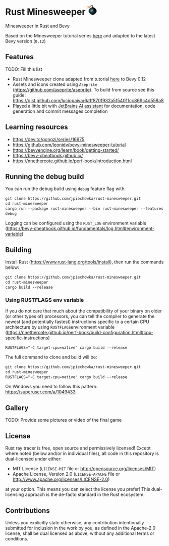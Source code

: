 # Rust Minesweeper <img src="icons\Bomb-Icon-256.png" height="32" width="32"/>

Minesweeper in Rust and Bevy

Based on the Minesweeper tutorial series [here](https://dev.to/qongzi/series/16975) and adapted to the latest Bevy version (`0.12`)

## Features

TODO: Fill this list

* Rust Minesweeper clone adapted from tutorial [here](https://dev.to/qongzi/series/16975) to Bevy 0.12
* Assets and icons created using `Aseprite` (https://github.com/aseprite/aseprite). To build from source see this guide: https://gist.github.com/luciopaiva/6a1f870f932a5f54011cc869c4d558a8
* Played a little bit with [JetBrains AI assistant](https://www.jetbrains.com/ai/) for documentation, code generation and commit messages completion

## Learning resources

* https://dev.to/qongzi/series/16975
* https://github.com/leonidv/bevy-minesweeper-tutorial
* https://bevyengine.org/learn/book/getting-started/
* https://bevy-cheatbook.github.io/
* https://nnethercote.github.io/perf-book/introduction.html

## Running the debug build

You can run the debug build using `debug` feature flag with:
```
git clone https://github.com/jpiechowka/rust-minesweeper.git
cd rust-minesweeper
cargo run --package rust-minesweeper --bin rust-minesweeper --features debug
```

Logging can be configured using the `RUST_LOG` environment variable (https://bevy-cheatbook.github.io/fundamentals/log.html#environment-variable)

## Building

Install Rust (https://www.rust-lang.org/tools/install), then run the commands below:

```
git clone https://github.com/jpiechowka/rust-minesweeper.git
cd rust-minesweeper
cargo build --release
```

### Using RUSTFLAGS env variable

If you do not care that much about the compatibility of your binary on older (or other types of) processors, you can
tell the compiler to generate the newest (and potentially fastest) instructions specific to a certain CPU architecture
by using `RUSTFLAGS`environment
variable (https://nnethercote.github.io/perf-book/build-configuration.html#cpu-specific-instructions)

```
RUSTFLAGS="-C target-cpu=native" cargo build --release
```

The full command to clone and build will be:

```
git clone https://github.com/jpiechowka/rust-minesweeper.git
cd rust-minesweeper
RUSTFLAGS="-C target-cpu=native" cargo build --release
```

On Windows you need to follow this pattern: https://superuser.com/a/1049433

## Gallery

TODO: Provide some pictures or video of the final game

## License

Rust ray tracer is free, open source and permissively licensed! Except where noted (below and/or in individual files),
all code in this repository is dual-licensed under either:

* MIT License (`LICENSE-MIT` file or http://opensource.org/licenses/MIT)
* Apache License, Version 2.0 (`LICENSE-APACHE` file or http://www.apache.org/licenses/LICENSE-2.0)

at your option. This means you can select the license you prefer! This dual-licensing approach is the de-facto standard
in the Rust ecosystem.

## Contributions

Unless you explicitly state otherwise, any contribution intentionally submitted for inclusion in the work by you, as
defined in the Apache-2.0 license, shall be dual licensed as above, without any additional terms or conditions.

